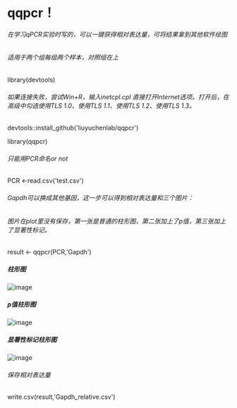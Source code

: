 # qqpcr！ 
###### 在学习qPCR实验时写的，可以一键获得相对表达量，可将结果拿到其他软件绘图
###### 适用于两个组每组两个样本，对照组在上


library(devtools)  

###### 如果连接失败，尝试Win+R，输入inetcpl.cpl 直接打开Internet选项。打开后，在高级中勾选使用TLS 1.0、使用TLS 1.1、使用TLS 1.2、使用TLS 1.3。

devtools::install_github('liuyuchenlab/qqpcr')  


library(qqpcr)  

###### 只能用PCR命名or not  

PCR <-read.csv('test.csv')  

###### Gapdh可以换成其他基因，这一步可以得到相对表达量和三个图片：  

###### 图片在plot里没有保存，第一张是普通的柱形图，第二张加上了p值，第三张加上了显著性标记。  

result <- qqpcr(PCR,'Gapdh')  

##### 柱形图  
![image](https://github.com/liuyuchenlab/qqpcr/assets/131852185/0d421abe-6cc9-47fc-be97-1622fe80c0c9)  

##### p值柱形图  
![image](https://github.com/liuyuchenlab/qqpcr/assets/131852185/df40ac97-74ea-4642-87c4-be2d18c1851e)  

##### 显著性标记柱形图  

![image](https://github.com/liuyuchenlab/qqpcr/assets/131852185/303d40f6-083b-4fe0-993e-3954ed8609cb)  



###### 保存相对表达量  

write.csv(result,'Gapdh_relative.csv') 

